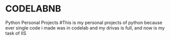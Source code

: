 # CODELABNB
Python Personal Projects
#This is my personal projects of python because ever single code i made was in codelab and my drivas is full, and now is my task of IIS
